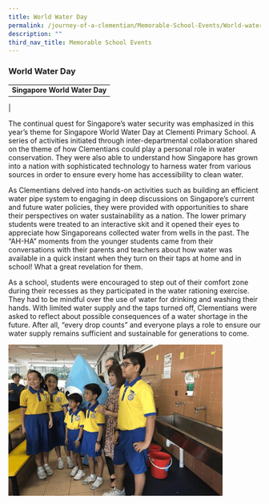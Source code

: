 ```yaml
---
title: World Water Day
permalink: /journey-of-a-clementian/Memorable-School-Events/World-water-day/
description: ""
third_nav_title: Memorable School Events
---
```

### World Water Day

| |
|:---:|
| **Singapore World Water Day** |
|

The continual quest for Singapore’s water security was emphasized in this year’s theme for Singapore World Water Day at Clementi Primary School. A series of activities initiated through inter-departmental collaboration shared on the theme of how Clementians could play a personal role in water conservation. They were also able to understand how Singapore has grown into a nation with sophisticated technology to harness water from various sources in order to ensure every home has accessibility to clean water.

As Clementians delved into hands-on activities such as building an efficient water pipe system to engaging in deep discussions on Singapore’s current and future water policies, they were provided with opportunities to share their perspectives on water sustainability as a nation. The lower primary students were treated to an interactive skit and it opened their eyes to appreciate how Singaporeans collected water from wells in the past. The “AH-HA” moments from the younger students came from their conversations with their parents and teachers about how water was available in a quick instant when they turn on their taps at home and in school! What a great revelation for them.

As a school, students were encouraged to step out of their comfort zone during their recesses as they participated in the water rationing exercise. They had to be mindful over the use of water for drinking and washing their hands. With limited water supply and the taps turned off, Clementians were asked to reflect about possible consequences of a water shortage in the future. After all, “every drop counts” and everyone plays a role to ensure our water supply remains sufficient and sustainable for generations to come.

<img src="/images/world%20water%20day.gif" 
     style="width:85%">